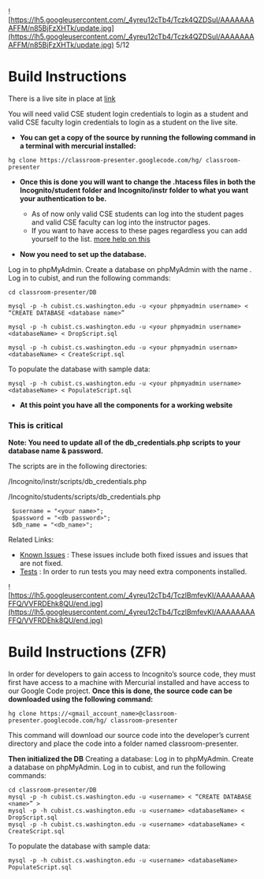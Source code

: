 ![https://lh5.googleusercontent.com/_4yreu12cTb4/Tczk4QZDSuI/AAAAAAAAFFM/n85BjFzXHTk/update.jpg](https://lh5.googleusercontent.com/_4yreu12cTb4/Tczk4QZDSuI/AAAAAAAAFFM/n85BjFzXHTk/update.jpg) 5/12
# Build Instructions #
There is a live site in place at [link](http://cubist.cs.washington.edu/~ashen/Incognito/login.php)

You will need valid CSE student login credentials to login as a student and valid CSE faculty login credentials to login as a student on the live site.

  * **You can get a copy of the source by running the following command in a terminal with mercurial installed:**

```
hg clone https://classroom-presenter.googlecode.com/hg/ classroom-presenter
```

  * **Once this is done you will want to change the .htacess files in both the Incognito/student folder and Incognito/instr folder to what you want your authentication to be.**
    * As of now only valid CSE students can log into the student pages and valid CSE faculty can log into the instructor pages.
    * If you want to have access to these pages regardless you can add yourself to the list. [more help on this](http://www.washington.edu/itconnect/web/publishing/uwnetid.html#steps)

  * **Now you need to set up the database.**

Log in to phpMyAdmin.
Create a database on phpMyAdmin with the name <database name>.
Log in to cubist, and run the following commands:

```
cd classroom-presenter/DB

mysql -p -h cubist.cs.washington.edu -u <your phpmyadmin username> < “CREATE DATABASE <database name>”

mysql -p -h cubist.cs.washington.edu -u <your phpmyadmin username> <databaseName> < DropScript.sql

mysql -p -h cubist.cs.washington.edu -u <your phpmyadmin usernam> <databaseName> < CreateScript.sql
```

To populate the database with sample data:

```
mysql -p -h cubist.cs.washington.edu -u <your phpmyadmin username> <databaseName> < PopulateScript.sql

```

  * **At this point you have all the components for a working website**

### This is critical ###
**Note: You need to update all of the db\_credentials.php scripts to your database name & password.**

The scripts are in the following directories:

/Incognito/instr/scripts/db\_credentials.php

/Incognito/students/scripts/db\_credentials.php


```
 $username = "<your name>";
 $password = "<db password>";
 $db_name = "<db_name>";
```



Related Links:
  * [Known Issues](http://code.google.com/p/classroom-presenter/issues/list) : These issues include both fixed issues and issues that are not fixed.
  * [Tests](http://code.google.com/p/classroom-presenter/w/edit/RunningTests) : In order to run tests you may need extra components installed.

![https://lh5.googleusercontent.com/_4yreu12cTb4/TczlBmfevKI/AAAAAAAAFFQ/VVFRDEhk8QU/end.jpg](https://lh5.googleusercontent.com/_4yreu12cTb4/TczlBmfevKI/AAAAAAAAFFQ/VVFRDEhk8QU/end.jpg)

# Build Instructions (ZFR) #
In order for developers to gain access to Incognito’s source code, they must first have access to a machine with Mercurial installed and have access to our Google Code project.
**Once this is done, the source code can be downloaded using the following command:**

```
hg clone https://<gmail_account_name>@classroom-presenter.googlecode.com/hg/ classroom-presenter
```
This command will download our source code into the developer’s current directory and place the code into a folder named classroom-presenter.

**Then initialized the DB**
Creating a database:
Log in to phpMyAdmin.
Create a database on phpMyAdmin.
Log in to cubist, and run the following commands:
```
cd classroom-presenter/DB
mysql -p -h cubist.cs.washington.edu -u <username> < “CREATE DATABASE <name>” >
mysql -p -h cubist.cs.washington.edu -u <username> <databaseName> < DropScript.sql
mysql -p -h cubist.cs.washington.edu -u <username> <databaseName> < CreateScript.sql
```
To populate the database with sample data:
```
mysql -p -h cubist.cs.washington.edu -u <username> <databaseName> PopulateScript.sql 
```